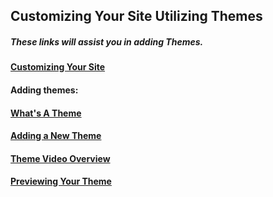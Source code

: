 ## Customizing Your Site Utilizing Themes

##### These links will assist you in adding Themes.

#### [**Customizing Your Site**](https://easywpguide.com/wordpress-manual/appearance/customizing-your-site/)

#### Adding themes:

#### [What's A Theme](https://codex.wordpress.org/Using_Themes)

#### [**Adding a New Theme**](https://easywpguide.com/wordpress-manual/appearance/selecting-your-theme/adding-new-theme/)

#### [Theme Video Overview](http://umw.domains/wordpress-basics/#theme) 

#### [Previewing Your Theme](https://easywpguide.com/wordpress-manual/appearance/selecting-your-theme/previewing-and-customizing-your-theme/)